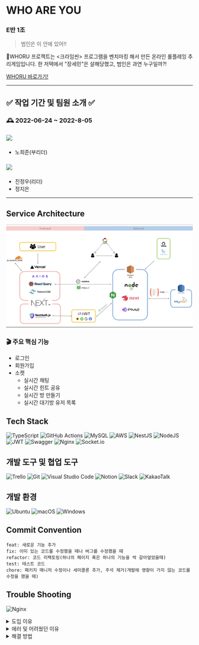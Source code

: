 # WHO ARE YOU

### E반 1조

> 범인은 이 안에 있어!!

WHORU 프로젝트는 <크라임씬> 프로그램을 벤치마킹 해서 만든 온라인 롤플레잉 추리게임입니다.
한 저택에서 "장세민"은 살해당했고, 범인은 과연 누구일까?!

[WHORU 바로가기!](https://whoru.name)

---

## ✅ 작업 기간 및 팀원 소개 ✅

### 🕰 2022-06-24 ~ 2022-8-05

### <img src="https://img.shields.io/badge/React-61DAFB?style=flat-square&logo=React&logoColor=black"/>

- 노희준(부리더)

### <img src="https://img.shields.io/badge/Node.js-339933?style=flat-square&logo=Node.js&logoColor=white"/>

- 진정우(리더)
- 정지은

---

## Service Architecture

![architecture](./images/service-architecture.png)

### 🎬 주요 핵심 기능

- 로그인
- 회원가입
- 소켓
  - 실시간 채팅
  - 실시간 힌트 공유
  - 실시간 방 만들기
  - 실시간 대기방 유저 목록

## Tech Stack

![TypeScript](https://img.shields.io/badge/typescript-%23007ACC.svg?style=for-the-badge&logo=typescript&logoColor=white) ![GitHub Actions](https://img.shields.io/badge/github%20actions-%232671E5.svg?style=for-the-badge&logo=githubactions&logoColor=white) ![MySQL](https://img.shields.io/badge/mysql-%2300f.svg?style=for-the-badge&logo=mysql&logoColor=white) ![AWS](https://img.shields.io/badge/AWS-%23FF9900.svg?style=for-the-badge&logo=amazon-aws&logoColor=white) ![NestJS](https://img.shields.io/badge/nestjs-%23E0234E.svg?style=for-the-badge&logo=nestjs&logoColor=white) ![NodeJS](https://img.shields.io/badge/node.js-6DA55F?style=for-the-badge&logo=node.js&logoColor=white) ![JWT](https://img.shields.io/badge/JWT-black?style=for-the-badge&logo=JSON%20web%20tokens) ![Swagger](https://img.shields.io/badge/-Swagger-%23Clojure?style=for-the-badge&logo=swagger&logoColor=white) ![Nginx](https://img.shields.io/badge/nginx-%23009639.svg?style=for-the-badge&logo=nginx&logoColor=white) ![Socket.io](https://img.shields.io/badge/Socket.io-black?style=for-the-badge&logo=socket.io&badgeColor=010101)

## 개발 도구 및 협업 도구

![Trello](https://img.shields.io/badge/Trello-%23026AA7.svg?style=for-the-badge&logo=Trello&logoColor=white) ![Git](https://img.shields.io/badge/git-%23F05033.svg?style=for-the-badge&logo=git&logoColor=white) ![Visual Studio Code](https://img.shields.io/badge/Visual%20Studio%20Code-0078d7.svg?style=for-the-badge&logo=visual-studio-code&logoColor=white) ![Notion](https://img.shields.io/badge/Notion-%23000000.svg?style=for-the-badge&logo=notion&logoColor=white) ![Slack](https://img.shields.io/badge/Slack-4A154B?style=for-the-badge&logo=slack&logoColor=white) ![KakaoTalk](https://img.shields.io/badge/kakaotalk-ffcd00.svg?style=for-the-badge&logo=kakaotalk&logoColor=000000)

## 개발 환경

![Ubuntu](https://img.shields.io/badge/Ubuntu-E95420?style=for-the-badge&logo=ubuntu&logoColor=white) ![macOS](https://img.shields.io/badge/mac%20os-000000?style=for-the-badge&logo=macos&logoColor=F0F0F0) ![Windows](https://img.shields.io/badge/Windows-0078D6?style=for-the-badge&logo=windows&logoColor=white)

## Commit Convention

```
feat: 새로운 기능 추가
fix: 이미 있는 코드를 수정했을 때나 버그를 수정했을 때
refactor: 코드 리팩토링(하나의 페이지 혹은 하나의 기능을 싹 갈아엎었을때)
test: 테스트 코드
chore: 패키지 매니저 수정이나 세미콜론 추가, 주석 제거(개발에 영향이 가지 않는 코드를 수정을 했을 때)
```

## Trouble Shooting

![Nginx](https://img.shields.io/badge/nginx-%23009639.svg?style=for-the-badge&logo=nginx&logoColor=white)

<details>
<summary>도입 이유</summary>
<div markdown="1">

- 무중단 배포를 위한 로드 밸런서
- HTTPS, SSL

</div>
</details>

<details>
<summary>에러 및 어려웠던 이유</summary>
<div markdown="1">

- Nginx를 처음 공부하는 거였기 때문에 개념이 잘 잡혀져 있지 않았다.
- 개념이 잘 잡혀져 있지 않은 상태에서 구축을 하려고 하니까 어디서 왜 에러가 생기는지도 잘 몰랐기 때문에 어떤 식으로 해결해야 하는지 감이 오지 않았다

</div>
</details>

<details>
<summary>해결 방법</summary>
<div markdown="1">

- 구글링을 통해서 Nginx 관련 default 파일을 수정
- 수정으로도 해결이 되지 않아서 처음부터 다시 구축(을 하면서 동시에 구조가 어떻게 되는지 파악)
- 구조를 어떻게 만들어지는지 파악하면서 구축을 하기 때문에 같은 에러가 났을 때 왜 에러가 나는지 원인 파악이 가능했다

</div>
</details>

